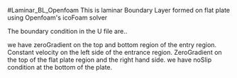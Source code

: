 #Laminar_BL_Openfoam
This is laminar Boundary Layer formed on flat plate using Openfoam's icoFoam solver

The boundary condition in the U file are..

we have zeroGradient on the top and bottom region of the entry region.
Constant velocity on the left side of the entrance region.
ZeroGradient on the top of the flat plate region and the right hand side.
we have noSlip condition at the bottom of the plate.

